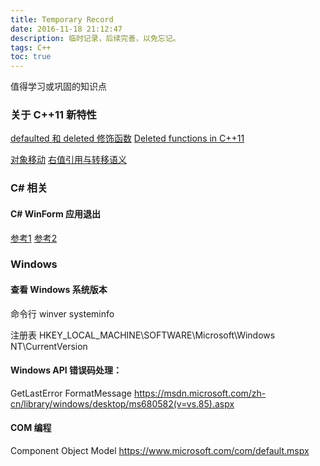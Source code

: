 ```yaml
---
title: Temporary Record
date: 2016-11-18 21:12:47
description: 临时记录，后续完善，以免忘记。
tags: C++
toc: true
---
```


值得学习或巩固的知识点
<!-- More -->

### 关于 C++11 新特性
[defaulted 和 deleted 修饰函数](https://www.ibm.com/developerworks/cn/aix/library/1212_lufang_c11new/)
[Deleted functions in C++11](https://www.ibm.com/developerworks/community/blogs/5894415f-be62-4bc0-81c5-3956e82276f3/entry/deleted_functions_in_c_11?lang=zh)

[对象移动](http://www.voidcn.com/blog/chj90220/article/p-6228769.html)
[右值引用与转移语义](http://www.ibm.com/developerworks/cn/aix/library/1307_lisl_c11/)

### C# 相关

#### C# WinForm 应用退出
[参考1](http://www.cnblogs.com/yugen/archive/2010/08/10/1796864.html)
[参考2](http://blog.csdn.net/yl2isoft/article/details/38168681)

### Windows
#### 查看 Windows 系统版本

命令行
winver
systeminfo

注册表
HKEY_LOCAL_MACHINE\SOFTWARE\Microsoft\Windows NT\CurrentVersion

#### Windows API 错误码处理：
GetLastError
FormatMessage
https://msdn.microsoft.com/zh-cn/library/windows/desktop/ms680582(v=vs.85).aspx

#### COM 编程
Component Object Model
https://www.microsoft.com/com/default.mspx

